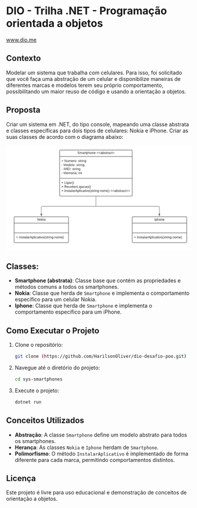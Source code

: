 # DIO - Trilha .NET - Programação orientada a objetos
www.dio.me

## Contexto
Modelar um sistema que trabalha com celulares. Para isso, foi solicitado que você faça uma abstração de um celular e disponibilize maneiras de diferentes marcas e modelos terem seu próprio comportamento, possibilitando um maior reuso de código e usando a orientação a objetos.

## Proposta
Criar um sistema em .NET, do tipo console, mapeando uma classe abstrata e classes específicas para dois tipos de celulares: Nokia e iPhone. 
Criar as suas classes de acordo com o diagrama abaixo:

![Diagrama classes](sys-smartphones/Imagens/diagrama.png)

## Classes:
- **Smartphone (abstrata)**: Classe base que contém as propriedades e métodos comuns a todos os smartphones.
- **Nokia**: Classe que herda de `Smartphone` e implementa o comportamento específico para um celular Nokia.
- **Iphone**: Classe que herda de `Smartphone` e implementa o comportamento específico para um iPhone.

## Como Executar o Projeto

1. Clone o repositório:
   ```bash
   git clone (https://github.com/HarilsonOliver/dio-desafio-poo.git)
2. Navegue até o diretório do projeto:
   ```bash
   cd sys-smartphones
3. Execute o projeto:
   ```bash
   dotnet run
## Conceitos Utilizados

- **Abstração**: A classe `Smartphone` define um modelo abstrato para todos os smartphones.
- **Herança**: As classes `Nokia` e `Iphone` herdam de `Smartphone`.
- **Polimorfismo**: O método `InstalarAplicativo` é implementado de forma diferente para cada marca, permitindo comportamentos distintos.

## Licença

Este projeto é livre para uso educacional e demonstração de conceitos de orientação a objetos.
```
